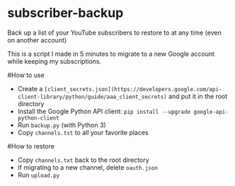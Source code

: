 # subscriber-backup
Back up a list of your YouTube subscribers to restore to at any time (even on another account)

This is a script I made in 5 minutes to migrate to a new Google account while keeping my subscriptions.

#How to use
- Create a `[client_secrets.json](https://developers.google.com/api-client-library/python/guide/aaa_client_secrets)` and put it in the root directory
- Install the Google Python API client: `pip install --upgrade google-api-python-client`
- Run `backup.py` (with Python 3)
- Copy `channels.txt` to all your favorite places

#How to restore
- Copy `channels.txt` back to the root directory
- If migrating to a new channel, delete `oauth.json`
- Run `upload.py`
